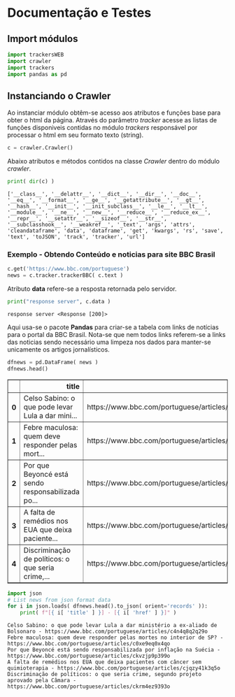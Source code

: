 # Documentação e Testes

## Import módulos


```python
import trackersWEB
import crawler
import trackers
import pandas as pd
```

## Instanciando o Crawler

Ao instanciar módulo obtêm-se acesso aos atributos e funções base para obter o html da página.
Através do parâmetro _tracker_ acesse as listas de funções disponiveis contidas no módulo _trackers_ responsável por 
processar o html em seu formato texto (string).


```python
c = crawler.Crawler()
```

Abaixo atributos e métodos contidos na classe _Crawler_ dentro do módulo _crawler_.


```python
print( dir(c) )
```

    ['__class__', '__delattr__', '__dict__', '__dir__', '__doc__', '__eq__', '__format__', '__ge__', '__getattribute__', '__gt__', '__hash__', '__init__', '__init_subclass__', '__le__', '__lt__', '__module__', '__ne__', '__new__', '__reduce__', '__reduce_ex__', '__repr__', '__setattr__', '__sizeof__', '__str__', '__subclasshook__', '__weakref__', '_text', 'args', 'attrs', 'cleandataframe', 'data', 'dataframe', 'get', 'kwargs', 'rs', 'save', 'text', 'toJSON', 'track', 'tracker', 'url']


### Exemplo - Obtendo Conteúdo e noticias para site BBC Brasil


```python
c.get('https://www.bbc.com/portuguese')
news = c.tracker.trackerBBC( c.text )
```

Atributo **data** refere-se a resposta retornada pelo servidor.


```python
print("response server", c.data )
```

    response server <Response [200]>


Aqui usa-se o pacote **Pandas** para criar-se a tabela com links de notícias para o portal da BBC Brasil. Nota-se que nem todos links referem-se a links das noticias sendo necessário uma limpeza nos dados para manter-se unicamente os artigos jornalísticos.


```python
dfnews = pd.DataFrame( news )
dfnews.head()
```




<div>
<style scoped>
    .dataframe tbody tr th:only-of-type {
        vertical-align: middle;
    }

    .dataframe tbody tr th {
        vertical-align: top;
    }

    .dataframe thead th {
        text-align: right;
    }
</style>
<table border="1" class="dataframe">
  <thead>
    <tr style="text-align: right;">
      <th></th>
      <th>title</th>
      <th>href</th>
    </tr>
  </thead>
  <tbody>
    <tr>
      <th>0</th>
      <td>Celso Sabino: o que pode levar Lula a dar mini...</td>
      <td>https://www.bbc.com/portuguese/articles/c4n4q8...</td>
    </tr>
    <tr>
      <th>1</th>
      <td>Febre maculosa: quem deve responder pelas mort...</td>
      <td>https://www.bbc.com/portuguese/articles/c0xe9e...</td>
    </tr>
    <tr>
      <th>2</th>
      <td>Por que Beyoncé está sendo responsabilizada po...</td>
      <td>https://www.bbc.com/portuguese/articles/ckvzjp...</td>
    </tr>
    <tr>
      <th>3</th>
      <td>A falta de remédios nos EUA que deixa paciente...</td>
      <td>https://www.bbc.com/portuguese/articles/cjqzy4...</td>
    </tr>
    <tr>
      <th>4</th>
      <td>Discriminação de políticos: o que seria crime,...</td>
      <td>https://www.bbc.com/portuguese/articles/ckrm4e...</td>
    </tr>
  </tbody>
</table>
</div>




```python
import json
# List news from json format data
for i in json.loads( dfnews.head().to_json( orient='records' )):
    print( f"[{ i[ 'title' ] }] - [{ i[ 'href' ] }]" )
```

    Celso Sabino: o que pode levar Lula a dar ministério a ex-aliado de Bolsonaro - https://www.bbc.com/portuguese/articles/c4n4q8q2q29o
    Febre maculosa: quem deve responder pelas mortes no interior de SP? - https://www.bbc.com/portuguese/articles/c0xe9eq0x4qo
    Por que Beyoncé está sendo responsabilizada por inflação na Suécia - https://www.bbc.com/portuguese/articles/ckvzjp9p399o
    A falta de remédios nos EUA que deixa pacientes com câncer sem quimioterapia - https://www.bbc.com/portuguese/articles/cjqzy41k3q5o
    Discriminação de políticos: o que seria crime, segundo projeto aprovado pela Câmara - https://www.bbc.com/portuguese/articles/ckrm4ez9393o



```python

```
